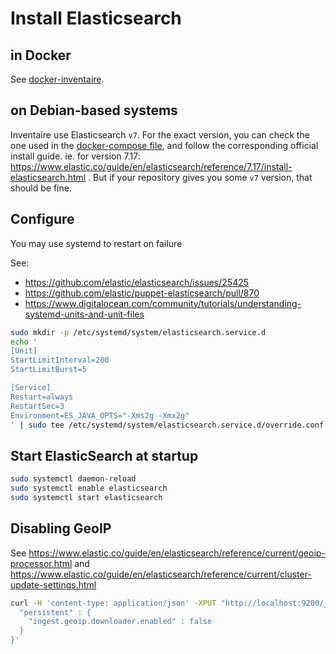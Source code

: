 # Install Elasticsearch

## in Docker
See [docker-inventaire](https://git.inventaire.io/docker-inventaire).

## on Debian-based systems

Inventaire use Elasticsearch `v7`. For the exact version, you can check the one used in the [docker-compose file](https://git.inventaire.io/docker-inventaire/blob/main/docker-compose.yml), and follow the corresponding official install guide. ie. for version 7.17: https://www.elastic.co/guide/en/elasticsearch/reference/7.17/install-elasticsearch.html . But if your repository gives you some `v7` version, that should be fine.

## Configure

You may use systemd to restart on failure

See:
  - https://github.com/elastic/elasticsearch/issues/25425
  - https://github.com/elastic/puppet-elasticsearch/pull/870
  - https://www.digitalocean.com/community/tutorials/understanding-systemd-units-and-unit-files

```sh
sudo mkdir -p /etc/systemd/system/elasticsearch.service.d
echo '
[Unit]
StartLimitInterval=200
StartLimitBurst=5

[Service]
Restart=always
RestartSec=3
Environment=ES_JAVA_OPTS="-Xms2g -Xmx2g"
' | sudo tee /etc/systemd/system/elasticsearch.service.d/override.conf
```

## Start ElasticSearch at startup

```sh
sudo systemctl daemon-reload
sudo systemctl enable elasticsearch
sudo systemctl start elasticsearch
```

## Disabling GeoIP

See https://www.elastic.co/guide/en/elasticsearch/reference/current/geoip-processor.html
and https://www.elastic.co/guide/en/elasticsearch/reference/current/cluster-update-settings.html


```sh
curl -H 'content-type: application/json' -XPUT "http://localhost:9200/_cluster/settings" -d '{
  "persistent" : {
    "ingest.geoip.downloader.enabled" : false
  }
}'
```
